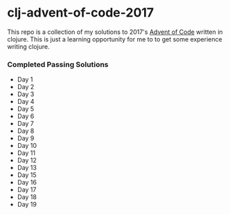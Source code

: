 # clj-advent-of-code-2017

This repo is a collection of my solutions to 2017's [Advent of Code](http://adventofcode.com/) written in clojure.
This is just a learning opportunity for me to to get some experience writing clojure.

### Completed Passing Solutions

- Day 1
- Day 2
- Day 3
- Day 4
- Day 5
- Day 6
- Day 7
- Day 8
- Day 9
- Day 10
- Day 11
- Day 12
- Day 13
- Day 15
- Day 16
- Day 17
- Day 18
- Day 19